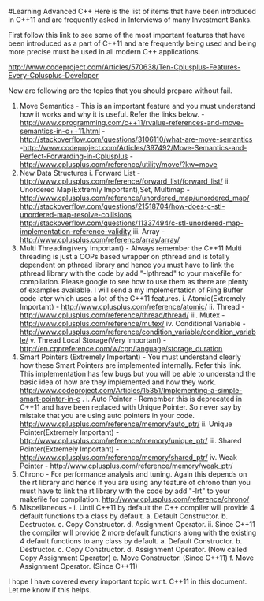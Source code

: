 #Learning Advanced C++
Here is the list of items that have been introduced in C++11 and are frequently asked in Interviews of many Investment Banks.

First follow this link to see some of the most important features that have been introduced as a part of C++11 and are frequently being used and being more precise must be used in all modern C++ applications.

http://www.codeproject.com/Articles/570638/Ten-Cplusplus-Features-Every-Cplusplus-Developer

Now are following are the topics that you should prepare without fail.
1. Move Semantics - This is an important feature and you must understand how it works and why it is useful. Refer the links below.
-http://www.cprogramming.com/c++11/rvalue-references-and-move-semantics-in-c++11.html
-http://stackoverflow.com/questions/3106110/what-are-move-semantics
-http://www.codeproject.com/Articles/397492/Move-Semantics-and-Perfect-Forwarding-in-Cplusplus
-http://www.cplusplus.com/reference/utility/move/?kw=move
2. New Data Structures
   i. Forward List - http://www.cplusplus.com/reference/forward_list/forward_list/
   ii. Unordered Map(Extremly Important),Set, Multimap - http://www.cplusplus.com/reference/unordered_map/unordered_map/
http://stackoverflow.com/questions/21518704/how-does-c-stl-unordered-map-resolve-collisions
http://stackoverflow.com/questions/11337494/c-stl-unordered-map-implementation-reference-validity
   iii. Array - http://www.cplusplus.com/reference/array/array/
3. Multi Threading(very Important) - Always remember the C++11 Multi threading is just a OOPs based wrapper on pthread and is totally dependent on pthread library and hence you must have to link the pthread library with the code by add "-lpthread" to your makefile for compilation. Please google to see how to use them as there are plenty of examples available. I will send a my implementation of Ring Buffer code later which uses a lot of the C++11 features.
   i. Atomic(Extremely Important) - http://www.cplusplus.com/reference/atomic/
   ii. Thread - http://www.cplusplus.com/reference/thread/thread/
   iii. Mutex - http://www.cplusplus.com/reference/mutex/
   iv. Conditional Variable - http://www.cplusplus.com/reference/condition_variable/condition_variable/
   v. Thread Local Storage(Very Important) - http://en.cppreference.com/w/cpp/language/storage_duration
4. Smart Pointers (Extremely Important) - You must understand clearly how these Smart Pointers are implemented internally. Refer this link. This implementation has few bugs but you will be able to understand the basic idea of how are they implemented and how they work.
http://www.codeproject.com/Articles/15351/Implementing-a-simple-smart-pointer-in-c .
   i. Auto Pointer - Remember this is deprecated in C++11 and have been replaced with Unique Pointer. So never say by mistake that you are using auto pointers in your code. http://www.cplusplus.com/reference/memory/auto_ptr/
   ii. Unique Pointer(Extremely Important) - http://www.cplusplus.com/reference/memory/unique_ptr/
   iii. Shared Pointer(Extremely Important) - http://www.cplusplus.com/reference/memory/shared_ptr/
   iv. Weak Pointer - http://www.cplusplus.com/reference/memory/weak_ptr/
5. Chrono - For performance analysis and tuning. Again this depends on the rt library and hence if you are using any feature of chrono then you must have to link the rt library with the code by add "-lrt" to your makefile for compilation.
http://www.cplusplus.com/reference/chrono/
6. Miscellaneous -
   i. Until C++11 by default the C++ compiler will provide 4 default functions to a class by default.
  	a. Default Constructor.
  	b. Destructor.
  	c. Copy Constructor.
  	d. Assignment Operator.
   ii. Since C++11 the compiler will provide 2 more default functions along with the existing 4 default functions to any class by default.
  	a. Default Constructor.
  	b. Destructor.
  	c. Copy Constructor.
  	d. Assignment Operator. (Now called Copy Assignment Operator)
	e. Move Constructor. (Since C++11)
  	f. Move Assignment Operator. (Since C++11)

I hope I have covered every important topic w.r.t. C++11 in this document.
Let me know if this helps.

